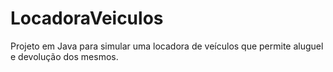 # LocadoraVeiculos
Projeto em Java para simular uma locadora de veículos que permite aluguel e devolução dos mesmos.
